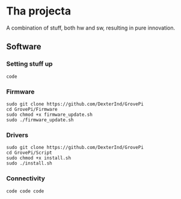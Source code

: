# Tha projecta

A combination of stuff, both hw and sw, resulting in pure innovation. 

## Software

### Setting stuff up

```
code
```

### Firmware
```
sudo git clone https://github.com/DexterInd/GrovePi
cd GrovePi/Firmware
sudo chmod +x firmware_update.sh
sudo ./firmware_update.sh

```
### Drivers
```
sudo git clone https://github.com/DexterInd/GrovePi
cd GrovePi/Script
sudo chmod +x install.sh
sudo ./install.sh
```
### Connectivity
```
code code code
```

